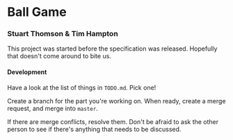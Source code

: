 # Ball Game

### Stuart Thomson & Tim Hampton

This project was started before the specification was released. Hopefully that doesn't come around to bite us.

#### Development

Have a look at the list of things in `TODO.md`. Pick one!

Create a branch for the part you're working on. When ready, create a merge request, and merge into `master`.

If there are merge conflicts, resolve them. Don't be afraid to ask the other person to see if there's anything that needs to be discussed.
